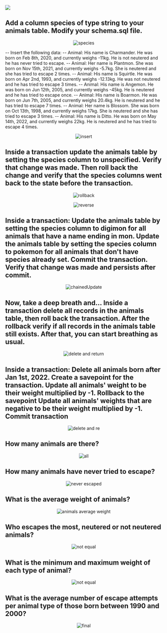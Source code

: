 ![](https://img.shields.io/badge/Microverse-blueviolet)

## Add a column species of type string to your animals table. Modify your schema.sql file.
<p align="center">
  <img
  src="./species.png"
  alt="species"
  >
</p>

-- Insert the following data:
-- Animal: His name is Charmander. He was born on Feb 8th, 2020, and currently weighs -11kg. He is not neutered and he has never tried to escape.
-- Animal: Her name is Plantmon. She was born on Nov 15th, 2021, and currently weighs -5.7kg. She is neutered and she has tried to escape 2 times.
-- Animal: His name is Squirtle. He was born on Apr 2nd, 1993, and currently weighs -12.13kg. He was not neutered and he has tried to escape 3 times.
-- Animal: His name is Angemon. He was born on Jun 12th, 2005, and currently weighs -45kg. He is neutered and he has tried to escape once.
-- Animal: His name is Boarmon. He was born on Jun 7th, 2005, and currently weighs 20.4kg. He is neutered and he has tried to escape 7 times.
-- Animal: Her name is Blossom. She was born on Oct 13th, 1998, and currently weighs 17kg. She is neutered and she has tried to escape 3 times.
-- Animal: His name is Ditto. He was born on May 14th, 2022, and currently weighs 22kg. He is neutered and he has tried to escape 4 times.

<p align="center">
  <img
  src="./insert.png"
  alt="insert"
  >
</p>

## Inside a transaction update the animals table by setting the species column to unspecified. Verify that change was made. Then roll back the change and verify that the species columns went back to the state before the transaction.
<p align="center">
  <img
  src="./unspRollBack.png"
  alt="rollback"
  >
</p>

<p align="center">
  <img
  src="./reverseAction.png"
  alt="reverse"
  >
</p>

## Inside a transaction: Update the animals table by setting the species column to digimon for all animals that have a name ending in mon. Update the animals table by setting the species column to pokemon for all animals that don't have species already set. Commit the transaction. Verify that change was made and persists after commit.
<p align="center">
  <img
  src="./chainedUpdate.png"
  alt="chainedUpdate"
  >
</p>

## Now, take a deep breath and... Inside a transaction delete all records in the animals table, then roll back the transaction. After the rollback verify if all records in the animals table still exists. After that, you can start breathing as usual.
<p align="center">
  <img
  src="./rollback.png"
  alt="delete and return"
  >
</p>

## Inside a transaction: Delete all animals born after Jan 1st, 2022. Create a savepoint for the transaction. Update all animals' weight to be their weight multiplied by -1. Rollback to the savepoint Update all animals' weights that are negative to be their weight multiplied by -1. Commit transaction
<p align="center">
  <img
  src="./deleteUp.png"
  alt="delete and re"
  >
</p>

## How many animals are there?
<p align="center">
  <img
  src="./allIndex.png"
  alt="all"
  >
</p>

## How many animals have never tried to escape?
<p align="center">
  <img
  src="./neverEscaped.png"
  alt="never escaped"
  >
</p>

## What is the average weight of animals?
<p align="center">
  <img
  src="./avg.png"
  alt="animals average weight"
  >
</p>

## Who escapes the most, neutered or not neutered animals?
<p align="center">
  <img
  src="./averageNeutered.png"
  alt="not equal"
  >
</p>

## What is the minimum and maximum weight of each type of animal?
<p align="center">
  <img
  src="./minAndMax.png"
  alt="not equal"
  >
</p>

## What is the average number of escape attempts per animal type of those born between 1990 and 2000?
<p align="center">
  <img
  src="./1stChange.png"
  alt="final"
  >
</p>

